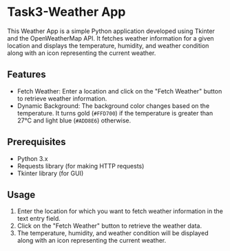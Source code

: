 # Task3-Weather App

This Weather App is a simple Python application developed using Tkinter and the OpenWeatherMap API. It fetches weather information for a given location and displays the temperature, humidity, and weather condition along with an icon representing the current weather.

## Features
- Fetch Weather: Enter a location and click on the "Fetch Weather" button to retrieve weather information.
- Dynamic Background: The background color changes based on the temperature. It turns gold (`#FFD700`) if the temperature is greater than 27°C and light blue (`#ADD8E6`) otherwise.

## Prerequisites
- Python 3.x
- Requests library (for making HTTP requests)
- Tkinter library (for GUI)

## Usage
1. Enter the location for which you want to fetch weather information in the text entry field.
2. Click on the "Fetch Weather" button to retrieve the weather data.
3. The temperature, humidity, and weather condition will be displayed along with an icon representing the current weather.
